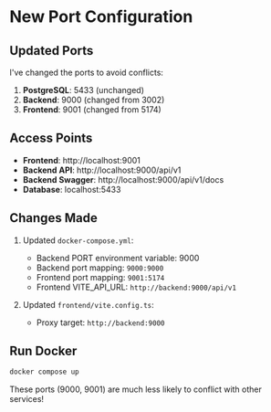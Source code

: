 # New Port Configuration

## Updated Ports

I've changed the ports to avoid conflicts:

1. **PostgreSQL**: 5433 (unchanged)
2. **Backend**: 9000 (changed from 3002)
3. **Frontend**: 9001 (changed from 5174)

## Access Points

- **Frontend**: http://localhost:9001
- **Backend API**: http://localhost:9000/api/v1
- **Backend Swagger**: http://localhost:9000/api/v1/docs
- **Database**: localhost:5433

## Changes Made

1. Updated `docker-compose.yml`:

   - Backend PORT environment variable: 9000
   - Backend port mapping: `9000:9000`
   - Frontend port mapping: `9001:5174`
   - Frontend VITE_API_URL: `http://backend:9000/api/v1`

2. Updated `frontend/vite.config.ts`:
   - Proxy target: `http://backend:9000`

## Run Docker

```bash
docker compose up
```

These ports (9000, 9001) are much less likely to conflict with other services!
